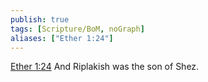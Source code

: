 ```yaml
---
publish: true
tags: [Scripture/BoM, noGraph]
aliases: ["Ether 1:24"]
---
```

[Ether 1:24](https://churchofjesuschrist.org/study/scriptures/bofm/ether/1?lang=eng&id=p24#p24) And Riplakish was the son of Shez.
